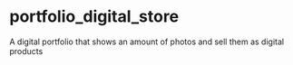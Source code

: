 # portfolio_digital_store
A digital portfolio that shows an amount of photos and sell them as digital products